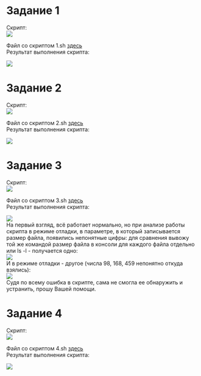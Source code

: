 # Задание 1
Скрипт:    
![](https://github.com/OlgaLesnykh/screenshots/blob/main/Bash_011.png)

Файл со скриптом 1.sh [здесь](https://github.com/OlgaLesnykh/SYS/blob/main/Bash/Bash_002/1.sh)    
Результат выполнения скрипта:    

![](https://github.com/OlgaLesnykh/screenshots/blob/main/Bash_012.png)
# Задание 2
Скрипт:    
![](https://github.com/OlgaLesnykh/screenshots/blob/main/Bash_013.png)

Файл со скриптом 2.sh [здесь](https://github.com/OlgaLesnykh/SYS/blob/main/Bash/Bash_002/2.sh)    
Результат выполнения скрипта:    

![](https://github.com/OlgaLesnykh/screenshots/blob/main/Bash_014.png)
# Задание 3
Скрипт:    
![](https://github.com/OlgaLesnykh/screenshots/blob/main/Bash_017.png)

Файл со скриптом 3.sh [здесь](https://github.com/OlgaLesnykh/SYS/blob/main/Bash/Bash_002/3.sh)    
Результат выполнения скрипта:    

![](https://github.com/OlgaLesnykh/screenshots/blob/main/Bash_022.png)    
На первый взгляд, всё работает нормально, но при анализе работы скрипта в режиме отладки, в параметре, в который записывается размер файла, появились непонятные цифры: для сравнения вывожу той же командой размер файла в консоли для каждого файла отдельно или ls -l - получается одно:    
![](https://github.com/OlgaLesnykh/screenshots/blob/main/Bash_020.png)    
И в режиме отладки - другое (числа 98, 168, 459 непонятно откуда взялись):    
![](https://github.com/OlgaLesnykh/screenshots/blob/main/Bash_021.png)    
Судя по всему ошибка в скрипте, сама не смогла ее обнаружить и устранить, прошу Вашей помощи.
# Задание 4
Скрипт:    
![](https://github.com/OlgaLesnykh/screenshots/blob/main/Bash_023.png)

Файл со скриптом 4.sh [здесь](https://github.com/OlgaLesnykh/SYS/blob/main/Bash/Bash_002/4.sh)    
Результат выполнения скрипта:    

![](https://github.com/OlgaLesnykh/screenshots/blob/main/Bash_024.png)
